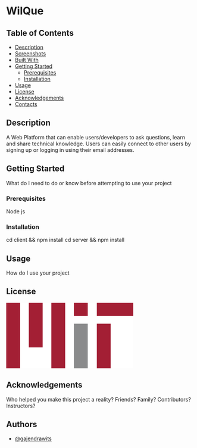 
# WilQue

## Table of Contents

- [Description](#description)
- [Screenshots](#screenshots)
- [Built With](#built-with)
- [Getting Started](#getting-started)
  - [Prerequisites](#prerequisites)
  - [Installation](#installation)
- [Usage](#usage)
- [License](#license)
- [Acknowledgements](#acknowledgements)
- [Contacts](#contacts)

## Description

 A Web Platform that can enable users/developers to ask questions, learn and share technical knowledge. Users can easily connect to other users by signing up or logging in using their email addresses. 


## Getting Started

What do I need to do or know before attempting to use your project

### Prerequisites

Node js

### Installation

cd client && npm install
cd server && npm install

## Usage

How do I use your project


## License

![Logo](https://raw.githubusercontent.com/johnturner4004/readme-generator/master/src/components/assets/images/mit.svg)



## Acknowledgements

Who helped you make this project a reality? Friends? Family? Contributors? Instructors?


## Authors

- [@gajendrawits](https://www.github.com/gajendrawits)

